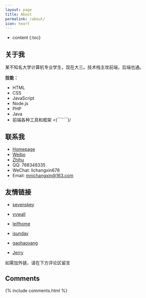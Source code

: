 ```yaml
---
layout: page
title: About
permalink: /about/
icon: heart
---
```


* content
{:toc}

## 关于我

某不知名大学计算机专业学生，现在大三。技术栈主攻前端，后端也通。

**技能：**

* HTML
* CSS
* JavaScript
* Node.js
* PHP
* Java
* 前端各种工具和框架 <(￣ˇ￣)/

## 联系我

* [Homepage](http://mnichangxin.com/)
* [Weibo](http://weibo.com/123happylife)
* [Zhihu](https://www.zhihu.com/people/mnichangxin)
* QQ: 768348335
* WeChat: lichangxin678
* Email: mnichangxin@163.com

## 友情链接

* [sevenskey](http://sevenskey.xyz)

* [vvwall](http://vvwall.com/)

* [leifhome](http://blog.csdn.net/leiflyy)

* [isunday](http://isunday.top/links/)

* [gaohaoyang](http://gaohaoyang.github.io)

* [Jerry](http://www.jerryzone.cn/)

如需加外链，请在下方评论区留言

## Comments

{% include comments.html %}
